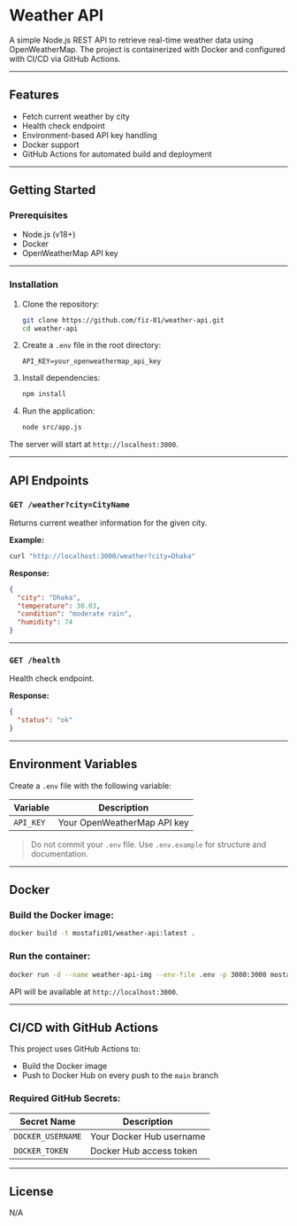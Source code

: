 # Weather API

A simple Node.js REST API to retrieve real-time weather data using OpenWeatherMap. The project is containerized with Docker and configured with CI/CD via GitHub Actions.

---

## Features

- Fetch current weather by city
- Health check endpoint
- Environment-based API key handling
- Docker support
- GitHub Actions for automated build and deployment

---

## Getting Started

### Prerequisites

- Node.js (v18+)
- Docker
- OpenWeatherMap API key

---

### Installation

1. Clone the repository:
    ```bash
    git clone https://github.com/fiz-01/weather-api.git
    cd weather-api
    ```

2. Create a `.env` file in the root directory:
    ```env
    API_KEY=your_openweathermap_api_key
    ```

3. Install dependencies:
    ```bash
    npm install
    ```

4. Run the application:
    ```bash
    node src/app.js
    ```

The server will start at `http://localhost:3000`.

---

## API Endpoints

### `GET /weather?city=CityName`

Returns current weather information for the given city.

**Example:**
```bash
curl "http://localhost:3000/weather?city=Dhaka"
```

**Response:**
```json
{
  "city": "Dhaka",
  "temperature": 30.03,
  "condition": "moderate rain",
  "humidity": 74
}
```

---

### `GET /health`

Health check endpoint.

**Response:**
```json
{
  "status": "ok"
}
```

---

## Environment Variables

Create a `.env` file with the following variable:

| Variable   | Description                     |
|------------|---------------------------------|
| `API_KEY`  | Your OpenWeatherMap API key     |

> Do not commit your `.env` file. Use `.env.example` for structure and documentation.

---

## Docker

### Build the Docker image:
```bash
docker build -t mostafiz01/weather-api:latest .
```

### Run the container:
```bash
docker run -d --name weather-api-img --env-file .env -p 3000:3000 mostafiz01/weather-api:latest
```

API will be available at `http://localhost:3000`.

---

## CI/CD with GitHub Actions

This project uses GitHub Actions to:

- Build the Docker image
- Push to Docker Hub on every push to the `main` branch

### Required GitHub Secrets:

| Secret Name      | Description               |
|------------------|---------------------------|
| `DOCKER_USERNAME`| Your Docker Hub username  |
| `DOCKER_TOKEN`   | Docker Hub access token   |

---


## License

N/A